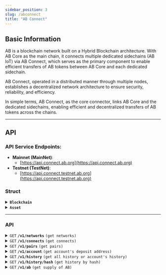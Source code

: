 ```yaml
---
sidebar_position: 3
slug: /abconnect
title: "AB Connect"
---
```


## Basic Information

AB is a blockchain network built on a Hybrid Blockchain architecture. With AB Core as the main chain, it connects multiple dedicated sidechains (AB IoT) via AB Connect, which serves as the primary component to enable efficient transfers of AB tokens between AB Core and each dedicated sidechain.

AB Connect, operated in a distributed manner through multiple nodes, establishes a decentralized network architecture to ensure security, reliability, and efficiency.

In simple terms, AB Connect, as the core connector, links AB Core and the dedicated sidechains, enabling efficient and decentralized transfers of AB tokens across the chains.

---

## API

### **API Service Endpoints**:
  - **Mainnet (MainNet)**:  
    - [https://api.connect.ab.org](https://api.connect.ab.org)
  - **Testnet (TestNet)**:
    - [https://api.connect.testnet.ab.org](https://api.connect.testnet.ab.org)


### Struct

<details>
 <summary><code><b>Blockchain</b></code></summary>

####

> | name         | value                                                           | desc                                 |
> |--------------|-----------------------------------------------------------------|--------------------------------------|
> | `network`    | `ABCore`, `ABIoT`, `ABCoreTestnet`, `ABIoTTestnet`              | blockchain network name of AB network|
> | `chain_id`   | `1`, `1012` or `main`, `test`                                   | get from rpc, `eth_chainId` for evm  |
> | `base_chain` | `Ethereum`, `NewChain`                                          | Base chain                           |
> | `slug`       | uuid, one of `abcore`, `abiot`, `abcoretestnet`, `abiottestnet` | uid                                  |

##### Example

> | network   | chain_id | base_chain | slug              |
> |-----------|----------|------------|-------------------|
> | ABIoT    | 1012     | NewChain   | abiot            |
> | ABCore  | 36888        | Ethereum   | abcore          |
> | ABIoTTestnet    | 1007     | NewChain   | abiottestnet    |
> | ABCoreTestnet  | 26888 | Ethereum   | abcoretestnet  |

</details>


<details>
 <summary><code><b>Asset</b></code></summary>

####

> | name       | desc                                       |
> |------------|--------------------------------------------|
> | asset      | empty for native coin or address for token | 
> | name       | name                                       |
> | symbol     | symbol                                     |
> | decimals   | 0-18, for AB is 18                         |
> | asset_type | `Coin`, `ERC-20`, `NRC-6`, `BRC-20`        |
> | network    | Blockchain.network                         |
> | chain_id   | Blockchain.chain_id                        |
> | base_chain | Blockchain.base_chain                      |
> | Slug       | Blockchain.slug                            |

##### Example

> | asset| name| symbol| decimal | asset_type | network  | chain_id | base_chain | slug     | desc                     |
> |----- |-----|-------|---------|------------|----------|----------|------------|----------|--------------------------|
> |      | AB  | AB    | 18      | Coin       | ABIoT    | 1012     | NewChain   | abiot    | AB IoT native asset      |
> |      | AB  | AB    | 18      | Coin       | ABCore   | 36888    | Ethereum   | abcore   | AB Core native asset     |

</details>

---


### API

<details>
 <summary><code>GET</code> <code><b>/v1/networks</b></code> <code>(get networks)</code></summary>

#### Parameters

> None

#### Responses

array of `Blockchain`

#### Example cURL

> ```bash
>  curl http://localhost:9699/v1/networks
> ```

```json
{
  "networks": [
    {
      "network": "ABCore",
      "chain_id": "36888",
      "base_chain": "Ethereum",
      "slug": "abcore"
    },
    {
      "network": "ABIoT",
      "chain_id": "1012",
      "base_chain": "NewChain",
      "slug": "abiot"
    }
  ]
}
```

</details>

<details>
 <summary><code>GET</code> <code><b>/v1/connects</b></code> <code>(get connects)</code></summary>

#### Parameters

> None

#### Responses

> | name                     | value                | desc                                |
> |--------------------------|----------------------|-------------------------------------|
> | `bc1`                | `Blockchain`              | blockchain a                             |
> | `bc2`                | `Blockchain`              | blockchain b                             |

#### Example cURL

> ```bash
>  curl http://localhost:9699/v1/connects
> ```

```json
{
  "connects": [
    {
      "bc1": {
        "network": "ABCore",
        "chain_id": "36888",
        "base_chain": "Ethereum",
        "slug": "abcore"
      },
      "bc2": {
        "network": "ABIoT",
        "chain_id": "1012",
        "base_chain": "NewChain",
        "slug": "abiot"
      }
    }
  ]
}
```

</details>

<details>
 <summary><code>GET</code> <code><b>/v1/pairs</b></code> <code>(get pairs)</code></summary>

#### Parameters

> None

#### Responses

> | name                     | value                | desc                                |
> |--------------------------|----------------------|-------------------------------------|
> | `id`                     | pair id              | the id of pair                      |
> | `asset_a_id`             | asset id             | the id of asset A                   |
> | `asset_b_id`             | asset id             | the id of asset  B                  |
> | `asset_a`                | `Asset`              | asset_a                             |
> | `asset_b`                | `Asset`              | asset_b                             |
> | `a2b_min_deposit_amount` | string, unit is AB   | min deposit amount for asset a to b |
> | `b2a_min_deposit_amount` | string, unit is AB   | min deposit amount for asset b to a |
> | `a2b_fee_percent`        | float, base on 10000 | fee percent for asset a to b        |
> | `b2a_fee_percent`        | float, base on 10000 | fee percent for asset b to a        |
> | `a2b_fee_min_amount`     | string, unit is AB   | min fee for asset a to b            |
> | `b2a_fee_min_amount`     |string, unit is AB    | min fee for asset b to a            |
> | `b2a_fee_min_amount`     |string, unit is AB    | min fee for asset b to a            |
> | `connect_pair`            | string               | merge of blockchain slug for a-b    |


#### Example cURL

> ```bash
>  curl http://localhost:9699/v1/pairs
> ```

```json
{
  "pairs": [
    {
      "id": "1",
      "asset_a_id": "1",
      "asset_b_id": "2",
      "asset_a": {
        "id": "1",
        "asset": "",
        "name": "AB",
        "symbol": "AB",
        "decimals": 18,
        "asset_type": "Coin",
        "network": "ABCore",
        "chain_id": "36888",
        "base_chain": "Ethereum",
        "slug": "abcore"
      },
      "asset_b": {
        "id": "2",
        "asset": "",
        "name": "AB",
        "symbol": "AB",
        "decimals": 18,
        "asset_type": "Coin",
        "network": "ABIoT",
        "chain_id": "1012",
        "base_chain": "NewChain",
        "slug": "abiot"
      },
      "a2b_min_deposit_amount": "12",
      "b2a_min_deposit_amount": "12",
      "a2b_fee_percent": "0.000000",
      "b2a_fee_percent": "0.000000",
      "a2b_fee_min_amount": "11.55",
      "b2a_fee_min_amount": "11.55",
      "connect_pair": "abcore-abiot"
    }
  ]
}
```

</details>

<details>
 <summary><code>GET</code> <code><b>/v1/account</b></code> <code>(get account's deposit address)</code></summary>

#### Parameters

> | name                   | value     | desc                                                                       |
> |------------------------|-----------|----------------------------------------------------------------------------|
> | `recipient_address`    | `address` | recipient address on recipient blockchain, user's address to receive asset |
> | `recipient_blockchain` | `slug`    | slug of recipient blockchain                                               | 
> | `deposit_blockchain`   | `slug`    | slug of deposit blockchain                                                 |

if recipient blockchain is AB Core network, the address must be in checksum.

#### Responses

> | name                   | value     | desc                                                                       |
> |------------------------|-----------|----------------------------------------------------------------------------|
> | `recipient_address`    | `address` | recipient address on recipient blockchain, user's address to receive asset |
> | `recipient_blockchain` | `slug`    | slug of recipient blockchain                                               | 
> | `deposit_blockchain`   | `slug`    | slug of deposit blockchain                                                 |
> | `deposit_address`      | `address` | deposit address on deposit blockchain, which used for use to send asset to |


#### Example cURL

> ```bash
>  curl http://127.0.0.1:9699/v1/account?recipient_address=0xd8dA6BF26964aF9D7eEd9e03E53415D37aA96045&recipient_blockchain=abcore&deposit_blockchain=abiot
> ```

```json
{
  "recipient_address": "0xd8dA6BF26964aF9D7eEd9e03E53415D37aA96045",
  "recipient_blockchain": "abcore",
  "deposit_address": "NEW17zWPekqx7GKGQFvzk3wqF4SbYFgv1xoCpMo",
  "deposit_blockchain": "abiot"
}
```

</details>

<details>
 <summary><code>GET</code> <code><b>/v1/history</b></code> <code>(get all history or account's history)</code></summary>

#### Parameters

> | name                     | value                                | desc                                        |
> |--------------------------|--------------------------------------|---------------------------------------------|
> | `page_id`                | uint64                               | `Optional`, page id, default 0              |
> | `page_size`              | 50                                   | `Optional`, page size, default 50           |
> | `source_deposit_address` | `address` on `source_blockchain`     | `deposit_address` get by `v1/account`       |
> | `source_sender`          | `address` on `source_blockchain`     | the address who send AB to `deposit_address`|
> | `source_blockchain`      | `slug` of `blockchain`               | slug of blockchain, get by `v1/networks`    |
> | `destination_address`    | `address` on `destination_blockchain`| `deposit_address` get by `v1/account`       |
> | `destination_blockchain` | `slug` of `blockchain`               | slug of blockchain                          |

if `address` and `blockchain` is empty, return all history 

#### Responses


> | name     | value     | desc           |
> |----------|-----------|----------------|
> | `status` | `Deposit`,`Pending`,`Confirmed` | current status |
> | `list`   | `History` | history list   |


the  `History` is as follow:
 
| Name | Type | Description |
|------|------|-------------|
| id | integer | Unique ID of the history record |
| hash | string | SHA-256 hash of concatenated network, chain ID, transaction hash, and transaction index |
| pair_id | integer | Pair ID related to this transfer |
| source_slug | string | Slug of the source blockchain |
| source_network | string | Source network name |
| source_chain_id | string | Source blockchain chain ID |
| source_base_chain | string | Source blockchain base chain |
| destination_slug | string | Slug of the destination blockchain |
| destination_network | string | Destination network name |
| destination_chain_id | string | Destination blockchain chain ID |
| destination_base_chain | string | Destination blockchain base chain |
| source_deposit_address | string | Deposit address on the source blockchain |
| source_sender | string | Sender address on the source blockchain |
| destination_address | string | Destination address on the destination blockchain |
| source_block_number | string | Block number of source blockchain transaction |
| destination_block_number | string | Block number of destination blockchain transaction |
| source_block_timestamp | string | Block timestamp of source blockchain transaction |
| destination_block_timestamp | string | Block timestamp of destination blockchain transaction |
| source_tx_hash | string | Transaction hash on the source blockchain |
| destination_tx_hash | string | Transaction hash on the destination blockchain |
| source_asset_id | integer | Asset ID |
| source_asset_address | string | Asset address on the source blockchain (empty if native) |
| source_asset_name | string | Asset name |
| source_asset_symbol | string | Asset symbol |
| source_asset_decimals | integer | Asset decimals |
| source_asset_type | string | Asset type (e.g., Coin, ERC20) |
| destination_asset_id | integer | Asset ID |
| destination_asset_address | string | Asset address on the destination blockchain (empty if native) |
| destination_asset_name | string | Asset name |
| destination_asset_symbol | string | Asset symbol |
| destination_asset_decimals | integer | Asset decimals |
| destination_asset_type | string | Asset type (e.g., Coin, ERC-20) |
| source_amount | string | Amount sent on the source blockchain |
| destination_amount | string | Amount received on the destination blockchain |
| fee | string | Fee amount charged during the transfer |
| status | string | Status of the transfer (`Deposit`,`Pending`,`Confirmed`,`Error`) |

#### Hash Calculation

The `hash` field is calculated using SHA-256 hash of the concatenated string with colon separator:
```
hash = SHA256(network:chainId:txHash:txIndex)
```

Where:
- `network`: The blockchain network name (e.g., "ABIoT", "ABCore")
- `chainId`: The blockchain chain ID (e.g., "1012", "36888")
- `txHash`: The transaction hash on the source blockchain
- `txIndex`: The transaction index within the block

The result is a 64-character hexadecimal string.

#### Example cURL

> ```bash
>  curl http://localhost:9699/v1/history
> ```

```json
{
  "page_id": "1",
  "page_size": "1",
  "total_page": "4",
  "total_history": "3",
  "list": [
    {
      "id": "3",
      "hash": "c78b39cbd08e12dd4357c4016592c3bd975f9fe32a55887dfa75ce8d79234488",
      "pair_id": "1",
      "source_slug": "abiot",
      "source_network": "ABIoT",
      "source_chain_id": "1012",
      "source_base_chain": "NewChain",
      "destination_slug": "abcore",
      "destination_network": "ABCore",
      "destination_chain_id": "36888",
      "destination_base_chain": "Ethereum",
      "source_deposit_address": "NEW17zVctFa42dC1rBNFPf775Bq34yiwWLz4GM1",
      "source_sender": "NEW17zS9ZvgGV1EaT8KT2tLjqRvQbcApjFot8xj",
      "destination_address": "0x7EdC0CaDD6c20811058D4FB3EDA6F9218cCC7332",
      "source_block_number": "15368195",
      "destination_block_number": "4579902",
      "source_block_timestamp": "1746118154",
      "destination_block_timestamp": "1746118194",
      "source_tx_hash": "0x7abaedaaed2f2da1ebc9c0622e06a80725149db5adf1df363c92011644de0b0f",
      "destination_tx_hash": "0xd4d5cea2d5ae6b89a70257cff068587938c367c6f5729a4929b974060ac3db1b",
      "source_asset_id": "2",
      "source_asset_address": "",
      "source_asset_name": "AB",
      "source_asset_symbol": "AB",
      "source_asset_decimals": 18,
      "source_asset_type": "Coin",
      "destination_asset_id": "1",
      "destination_asset_address": "",
      "destination_asset_name": "AB",
      "destination_asset_symbol": "AB",
      "destination_asset_decimals": 18,
      "destination_asset_type": "Coin",
      "source_amount": "100",
      "destination_amount": "88.45",
      "fee": "11.55",
      "status": "Confirmed"
    }
  ],
  "source_deposit_address": "",
  "source_sender": "",
  "source_blockchain": "",
  "source_asset_id": "",
  "destination_address": "",
  "destination_blockchain": "",
  "destination_asset_id": "",
  "pairId": "",
  "status": ""
}
```

</details>


</details>

<details>
 <summary><code>GET</code> <code><b>/v1/history/hash</b></code> <code>(get history by hash)</code></summary>

#### Parameters

> | name | value | desc |
> |------|-------|------|
> | `hash` | string | The hash of the history record (64 hex digits) |

#### Responses

Returns a single `History` object with the same structure as in the `/v1/history` endpoint.

#### Hash Calculation

The `hash` parameter should be calculated using the same method as described in the `/v1/history` endpoint:
```
hash = SHA256(network:chainId:txHash:txIndex)
```

Where:
- `network`: The blockchain network name (e.g., "ABIoT", "ABCore")
- `chainId`: The blockchain chain ID (e.g., "1012", "36888")
- `txHash`: The transaction hash on the source blockchain
- `txIndex`: The transaction index within the block

The result is a 64-character hexadecimal string.

#### Example cURL

> ```bash
>  curl http://localhost:9699/v1/history/hash?hash=7abaedaaed2f2da1ebc9c0622e06a80725149db5adf1df363c92011644de0b0f
> ```

```json
{
  "history": {
    "id": "3",
    "hash": "7abaedaaed2f2da1ebc9c0622e06a80725149db5adf1df363c92011644de0b0f",
    "pair_id": "1",
    "source_slug": "abiot",
    "source_network": "ABIoT",
    "source_chain_id": "1012",
    "source_base_chain": "NewChain",
    "destination_slug": "abcore",
    "destination_network": "ABCore",
    "destination_chain_id": "36888",
    "destination_base_chain": "Ethereum",
    "source_deposit_address": "NEW17zVctFa42dC1rBNFPf775Bq34yiwWLz4GM1",
    "source_sender": "NEW17zS9ZvgGV1EaT8KT2tLjqRvQbcApjFot8xj",
    "destination_address": "0x7EdC0CaDD6c20811058D4FB3EDA6F9218cCC7332",
    "source_block_number": "15368195",
    "destination_block_number": "4579902",
    "source_block_timestamp": "1746118154",
    "destination_block_timestamp": "1746118194",
    "source_tx_hash": "0x7abaedaaed2f2da1ebc9c0622e06a80725149db5adf1df363c92011644de0b0f",
    "destination_tx_hash": "0xd4d5cea2d5ae6b89a70257cff068587938c367c6f5729a4929b974060ac3db1b",
    "source_asset_id": "2",
    "source_asset_address": "",
    "source_asset_name": "AB",
    "source_asset_symbol": "AB",
    "source_asset_decimals": 18,
    "source_asset_type": "Coin",
    "destination_asset_id": "1",
    "destination_asset_address": "",
    "destination_asset_name": "AB",
    "destination_asset_symbol": "AB",
    "destination_asset_decimals": 18,
    "destination_asset_type": "Coin",
    "source_amount": "100",
    "destination_amount": "88.45",
    "fee": "11.55",
    "status": "Confirmed"
  }
}
```

</details>


<details>
 <summary><code>GET</code> <code><b>/v1/ab</b></code> <code>(get supply of AB)</code></summary>

#### Parameters

> None

#### Responses


> | name     | value     | desc           |
> |----------|-----------|----------------|
> | `chains`   | `Chain` | chain list   |


the  `Chain` is as follow:
 
> | name                     | value                | desc                                |
> |--------------------------|----------------------|-------------------------------------|
> | `slug`                   | `abcore`,`abiot`     | slug of blockchain, get by `/v1/networks`|
> | `network`             | `ABCore`,`ABIoT` | network of blockchain |
> | `chain_id`   | string, `1`, `1012` or `main`, `test` | get from rpc, `eth_chainId` |
> | `base_chain` | `Ethereum`, `NewChain`          | Base chain |
> | `status`                | `OK`,`STUCK`, `OFFLINE`, `SYNCING` | status of chain |
> | `latest_height`        | number | latest block number        |
> | `name`     | `AB`   |  the name of AB in this chain |
> | `symbol`            | `AB`               | the symbol of AB in this chain |
> | `decimals`            | `18`               | the decimals of AB in this chain |
> | `supply`            | string               | the amount of AB in unit `AB` |

The `totalSupply` of `AB` is the sum of the `supply` from each chain.

#### Example cURL

> ```bash
>  curl http://localhost:9699/v1/ab
> ```

```json
{
  "chains": [
    {
      "slug": "abcore",
      "network": "ABCore",
      "chain_id": "36888",
      "base_chain": "Ethereum",
      "status": "OK",
      "latest_height": "4648796",
      "name": "AB",
      "symbol": "AB",
      "decimals": 18,
      "supply": "80.05"
    },
    {
      "slug": "abiot",
      "network": "ABIoT",
      "chain_id": "1012",
      "base_chain": "NewChain",
      "status": "OK",
      "latest_height": "15391173",
      "name": "AB",
      "symbol": "AB",
      "decimals": 18,
      "supply": "99999999919.95"
    }
  ]
}
```

</details>

